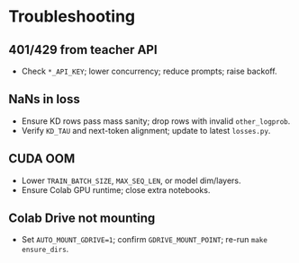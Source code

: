 # Troubleshooting

## 401/429 from teacher API
- Check `*_API_KEY`; lower concurrency; reduce prompts; raise backoff.

## NaNs in loss
- Ensure KD rows pass mass sanity; drop rows with invalid `other_logprob`.
- Verify `KD_TAU` and next-token alignment; update to latest `losses.py`.

## CUDA OOM
- Lower `TRAIN_BATCH_SIZE`, `MAX_SEQ_LEN`, or model dim/layers.
- Ensure Colab GPU runtime; close extra notebooks.

## Colab Drive not mounting
- Set `AUTO_MOUNT_GDRIVE=1`; confirm `GDRIVE_MOUNT_POINT`; re-run `make ensure_dirs`.
